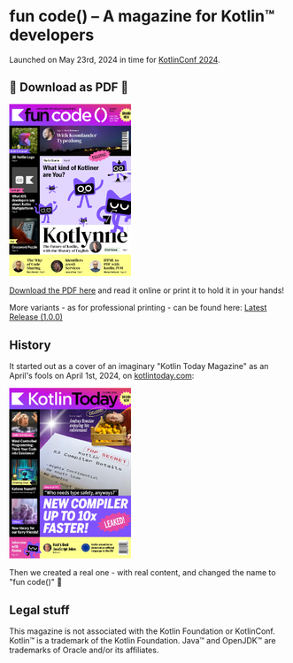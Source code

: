 # fun code() – A magazine for Kotlin™ developers

Launched on May 23rd, 2024 in time for [KotlinConf 2024](https://kotlinconf.com/).

## 🎉 Download as PDF 🎉

<img src="releases/1.0.0/cover.webp" alt="fun code() Magazine cover" width="220" />

[Download the PDF here](releases/1.0.0/fun%20code%28%29%20Magazine%201.0.0.pdf) and read it online or print it to hold it in your hands!

More variants - as for professional printing - can be found here:
[Latest Release (1.0.0)](https://github.com/kotlin-magazine/kotlin-magazine/releases/tag/1.0.0)

## History

It started out as a cover of an imaginary "Kotlin Today Magazine" as an April's fools on April 1st, 2024, on [kotlintoday.com](https://kotlintoday.com/):

<img src="readme/kotlin_today_magazine_aprils_fools.webp" width="220" alt="Kotlin Today Magazine cover as an April's fools" />

Then we created a real one - with real content, and changed the name to "fun code()" 🤯

## Legal stuff

This magazine is not associated with the Kotlin Foundation or KotlinConf. Kotlin™ is a trademark of the Kotlin Foundation. Java™ and OpenJDK™ are trademarks of Oracle and/or its affiliates.

